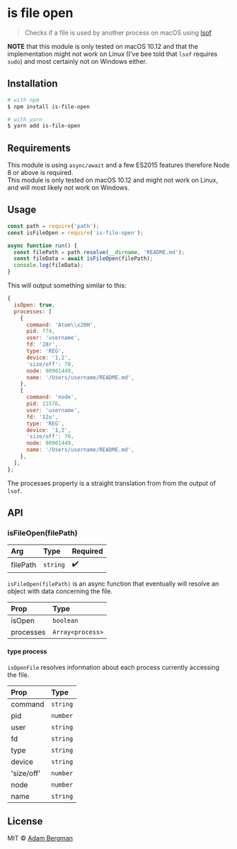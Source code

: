 # is file open

> Checks if a file is used by another process on macOS using [lsof](https://danielmiessler.com/study/lsof/)

**NOTE** that this module is only tested on macOS 10.12 and that the implementation might not work on Linux (I've bee told that `lsof` requires `sudo`) and most certainly not on Windows either.

## Installation

```sh
# with npm
$ npm install is-file-open

# with yarn
$ yarn add is-file-open
```


## Requirements

This module is using `async/await` and a few ES2015 features therefore Node 8 or above is required.  
This module is only tested on macOS 10.12 and might not work on Linux, and will most likely not work on Windows.


## Usage

```js
const path = require('path');
const isFileOpen = require('is-file-open');

async function run() {
  const filePath = path.resolve(__dirname, 'README.md');
  const fileData = await isFileOpen(filePath);
  console.log(fileData);
}
```

This will output something similar to this:

```js
{
  isOpen: true,
  processes: [
    {
      command: 'Atom\\x20H',
      pid: 774,
      user: 'username',
      fd: '28r',
      type: 'REG',
      device: '1,2',
      'size/off': 70,
      node: 90901449,
      name: '/Users/username/README.md',
    },
    {
      command: 'node',
      pid: 11576,
      user: 'username',
      fd: '12u',
      type: 'REG',
      device: '1,2',
      'size/off': 70,
      node: 90901449,
      name: '/Users/username/README.md',
    },
  ],
};
```

The processes property is a straight translation from from the output of `lsof`.


## API

### isFileOpen(filePath)

| Arg | Type | Required |
|:----|:-----|:---------|
| filePath | `string` | :heavy_check_mark: |

`isFileOpen(filePath)` is an async function that eventually will resolve an object with data concerning the file.

| Prop | Type |
|:-----|:-----|
| isOpen | `boolean` |
| processes | `Array<process>` |

#### type process

`isOpenFile` resolves information about each process currently accessing the file.

| Prop | Type |
|:-----|:-----|
| command | `string` |
| pid | `number` |
| user | `string` |
| fd | `string` |
| type | `string` |
| device | `string` |
| 'size/off' | `number` |
| node | `number` |
| name | `string` |


## License

MIT © [Adam Bergman](https://github.com/adambrgmn)
